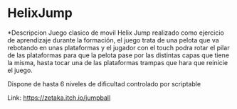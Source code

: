 # HelixJump

*Descripcion
Juego clasico de movil Helix Jump realizado como ejercicio de aprendizaje durante la formación, el juego trata de una pelota que va rebotando en unas plataformas y el jugador con el touch podra rotar el pilar de las plataformas para que la pelota pase por las distintas capas que tiene la misma, hasta tocar una de las plataformas trampas que hara que reinicie el juego.

Dispone de hasta 6 niveles de dificultad controlado por scriptable

Link: https://zetaka.itch.io/jumpball
